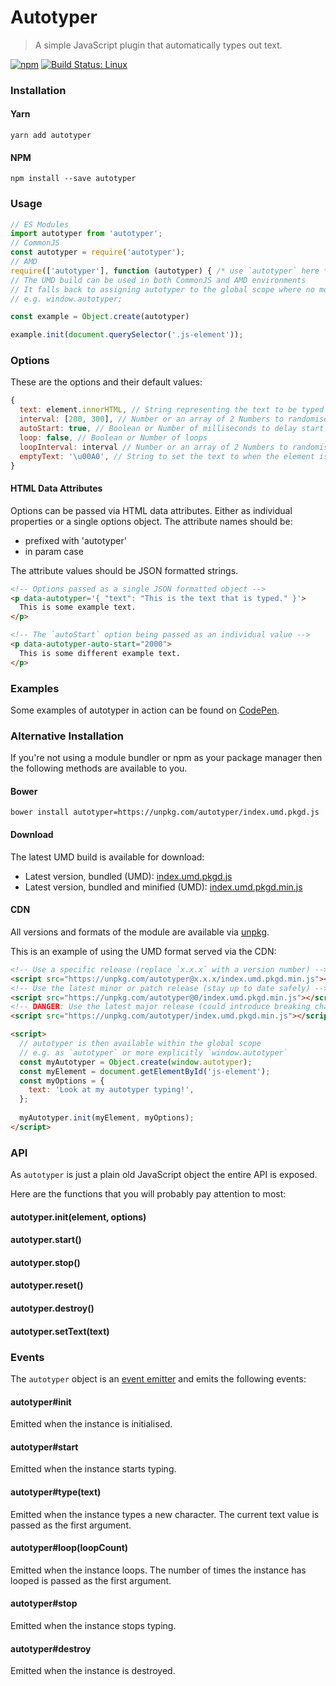 # Autotyper

> A simple JavaScript plugin that automatically types out text.

[![npm](https://img.shields.io/npm/v/autotyper.svg)](https://www.npmjs.com/package/autotyper) [![Build Status: Linux](https://travis-ci.org/saulhardman/autotyper.svg?branch=master)](https://travis-ci.org/saulhardman/autotyper)

### Installation

#### Yarn

```
yarn add autotyper
```

#### NPM

```
npm install --save autotyper
```

### Usage

```js
// ES Modules
import autotyper from 'autotyper';
// CommonJS
const autotyper = require('autotyper');
// AMD
require(['autotyper'], function (autotyper) { /* use `autotyper` here */ });
// The UMD build can be used in both CommonJS and AMD environments
// It falls back to assigning autotyper to the global scope where no module system is present
// e.g. window.autotyper;

const example = Object.create(autotyper)

example.init(document.querySelector('.js-element'));
```

### Options

These are the options and their default values:

```js
{
  text: element.innerHTML, // String representing the text to be typed out, defaults to the element's `innerHTML`
  interval: [200, 300], // Number or an array of 2 Numbers to randomise between (in milliseconds)
  autoStart: true, // Boolean or Number of milliseconds to delay start by
  loop: false, // Boolean or Number of loops
  loopInterval: interval // Number or an array of 2 Numbers to randomise between (in milliseconds), defaults to `interval`
  emptyText: '\u00A0', // String to set the text to when the element is empty, defaults to the unicode literal 'no-break space' to preserve element height
}
```

#### HTML Data Attributes

Options can be passed via HTML data attributes. Either as individual properties or a single options object. The attribute names should be:

- prefixed with 'autotyper'
- in param case

The attribute values should be JSON formatted strings.

```html
<!-- Options passed as a single JSON formatted object -->
<p data-autotyper='{ "text": "This is the text that is typed." }'>
  This is some example text.
</p>

<!-- The `autoStart` option being passed as an individual value -->
<p data-autotyper-auto-start="2000">
  This is some different example text.
</p>
```

### Examples

Some examples of autotyper in action can be found on [CodePen](https://codepen.io/saulhardman/pen/vgYwmO).

### Alternative Installation

If you're not using a module bundler or npm as your package manager then the following methods are available to you.

#### Bower

```
bower install autotyper=https://unpkg.com/autotyper/index.umd.pkgd.js
```

#### Download

The latest UMD build is available for download:

- Latest version, bundled (UMD): [index.umd.pkgd.js](https://unpkg.com/autotyper/index.umd.pkgd.js)
- Latest version, bundled and minified (UMD): [index.umd.pkgd.min.js](https://unpkg.com/autotyper/index.umd.pkgd.min.js)

#### CDN

All versions and formats of the module are available via [unpkg](https://unpkg.com/).

This is an example of using the UMD format served via the CDN:

```html
<!-- Use a specific release (replace `x.x.x` with a version number) -->
<script src="https://unpkg.com/autotyper@x.x.x/index.umd.pkgd.min.js"></script>
<!-- Use the latest minor or patch release (stay up to date safely) -->
<script src="https://unpkg.com/autotyper@0/index.umd.pkgd.min.js"></script>
<!-- DANGER: Use the latest major release (could introduce breaking changes) -->
<script src="https://unpkg.com/autotyper/index.umd.pkgd.min.js"></script>

<script>
  // autotyper is then available within the global scope
  // e.g. as `autotyper` or more explicitly `window.autotyper`
  const myAutotyper = Object.create(window.autotyper);
  const myElement = document.getElementById('js-element');
  const myOptions = {
    text: 'Look at my autotyper typing!',
  };
  
  myAutotyper.init(myElement, myOptions);
</script>
```

### API

As `autotyper` is just a plain old JavaScript object the entire API is exposed.

Here are the functions that you will probably pay attention to most:

#### autotyper.init(element, options)
#### autotyper.start()
#### autotyper.stop()
#### autotyper.reset()
#### autotyper.destroy()
#### autotyper.setText(text)

### Events

The `autotyper` object is an [event emitter](https://github.com/component/emitter) and emits the following events:

#### autotyper#init

Emitted when the instance is initialised.

#### autotyper#start

Emitted when the instance starts typing.

#### autotyper#type(text)

Emitted when the instance types a new character. The current text value is passed as the first argument.

#### autotyper#loop(loopCount)

Emitted when the instance loops. The number of times the instance has looped is passed as the first argument.

#### autotyper#stop

Emitted when the instance stops typing.

#### autotyper#destroy

Emitted when the instance is destroyed.
